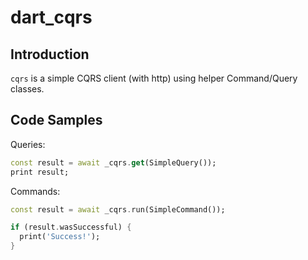 # dart_cqrs

## Introduction

`cqrs` is a simple CQRS client (with http) using helper Command/Query classes.

## Code Samples

Queries:

```dart
const result = await _cqrs.get(SimpleQuery());
print result;
```

Commands:

```dart
const result = await _cqrs.run(SimpleCommand());

if (result.wasSuccessful) {
  print('Success!');
}
```
